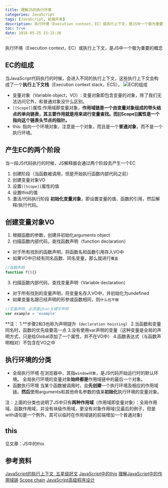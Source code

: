 ```yaml
---
title: 理解JS的执行环境
categories: JavaScript
tags: [JavaScript, 前端开发]
description: 执行环境（Execution context，EC）或执行上下文，是JS中一个极为重要的概念
toc: true
date: 2016-05-25 15:15:36
---
```

执行环境（Execution context，EC）或执行上下文，是JS中一个极为重要的概念
<!--more-->
## EC的组成
当JavaScript代码执行的时候，会进入不同的执行上下文，这些执行上下文会构成了一个**执行上下文栈**（Execution context stack，ECS）。
![EC的组成](http://7xtj85.com1.z0.glb.clouddn.com/Execution%20Context.png)
- 变量对象（Variable object，VO）: 变量对象即包含变量的对象，除了我们无法访问它外，和普通对象没什么区别。
- `[[Scope]]`属性:作用域即变量对象，**作用域链是一个由变量对象组成的带头结点的单向链表，其主要作用就是用来进行变量查找。而[[Scope]]属性是一个指向这个链表头节点的指针。**
- this: 指向一个环境对象，注意是一个对象，而且是一个**普通对象**，而不是一个执行环境。

## 产生EC的两个阶段
当一段JS代码执行的时候，JS解释器会通过两个阶段去产生一个EC
1. 创建阶段（当函数被调用，但是开始执行函数内部代码之前）
 1. 创建变量对象VO
 2. 设置`[[Scope]]`属性的值
 3. 设置this的值
2. 激活/代码执行阶段
**初始化变量对象**，即设置变量的值、函数的引用，然后解释/执行代码。

## 创建变量对象VO
1. 根据函数的参数，创建并初始化arguments object
2. 扫描函数内部代码，查找函数声明（function declaration）
 - 对于所有找到的函数声明，将函数名和函数引用存入VO中
 - 如果VO中已经有同名函数、同名变量，那么就进行`覆盖`
```JavaScript
//函数声明
function f(){}
```
3. 扫描函数内部代码，查找变量声明（Variable declaration）
 - 对于所有找到的变量声明，将变量名存入VO中，并初始化为undefined
 - 如果变量名跟已经声明的形参或函数相同，则`什么也不做`
```JavaScript
//变量声明，必须通过var关键字声明
var example = 'example'
```
**注：
1.**步骤2和3也称为声明提升（`declaration hoisting`）
2.当函数和变量同名时，函数的优先级要高一点
3.没有使用var声明的变量（这种变量是全局的声明方式，只是给Global添加了一个属性，并不在VO中）
4.函数表达式（与函数声明相对）不包含在VO之中


## 执行环境的分类
- 全局执行环境
在浏览器中，其指`window对象`，是JS代码开始运行时的默认环境。
全局执行环境的变量对象**始终都是**作用域链中的最后一个对象。
- 函数执行环境
当某个函数被调用时，会**先创建**一个执行环境及相应的作用域链。**然后**使用arguments和其他命名参数的值来**初始化**执行环境的变量对象。

注：上面的分类也说明了JS中只有**两种作用域**（作用域即变量对象）：全局作用域、函数作用域，并没有块级作用域，更没有对象作用域(见最后的例子，但是with语句是一个例外，其可以临时在作用域链的前端增加一个普通对象)

## this
见文章：JS中的this

## 参考资料
[JavaScript的执行上下文, 五星级好文](http://www.cnblogs.com/wilber2013/p/4909430.html)
[JavaScript中的this](http://www.cnblogs.com/wilber2013/p/4909505.html)
[理解JavaScript中的作用域链](http://www.cnblogs.com/wilber2013/p/4909459.html)
[Scope chain](http://dmitrysoshnikov.com/ecmascript/chapter-4-scope-chain/)
[JavaScript高级程序设计](https://book.douban.com/subject/10546125/)
